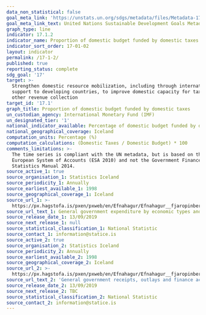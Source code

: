 ```yaml
---
data_non_statistical: false
goal_meta_link: 'https://unstats.un.org/sdgs/metadata/files/Metadata-17-01-02.pdf'
goal_meta_link_text: United Nations Sustainable Development Goals Metadata (PDF 469 KB)
graph_type: line
indicator: 17.1.2
indicator_name: Proportion of domestic budget funded by domestic taxes
indicator_sort_order: 17-01-02
layout: indicator
permalink: /17-1-2/
published: true
reporting_status: complete
sdg_goal: '17'
target: >-
  Strengthen domestic resource mobilization, including through international
  support to developing countries, to improve domestic capacity for tax and
  other revenue collection
target_id: '17.1'
graph_title: Proportion of domestic budget funded by domestic taxes
un_custodian_agency: International Monetary Fund (IMF)
un_designated_tier: '1'
national_indicator_available: Percentage of domestic budget funded by domestic taxes
national_geographical_coverage: Iceland
computation_units: Percentage (%)
computation_calculations: (Domestic Taxes / Domestic Budget) * 100
comments_limitations: >-
  The time series is compliant with the UN metadata, but is based on the
  European System of Accounts (ESA 2010) and not the Government Finance
  Statistics Manual 2014.
source_active_1: true
source_organisation_1: Statistics Iceland
source_periodicity_1: Annually
source_earliest_available_1: 1998
source_geographical_coverage_1: Iceland
source_url_1: >-
  https://px.hagstofa.is/pxen/pxweb/en/Efnahagur/Efnahagur__fjaropinber__fjarmal_opinber__fjarmal_opinber/THJ05141.px
source_url_text_1: General government expenditure by economic types and functions 1998-2018
source_release_date_1: 13/09/2019
source_next_release_1: null
source_statistical_classification_1: National Statistic
source_contact_1: information@statice.is
source_active_2: true
source_organisation_2: Statistics Iceland
source_periodicity_2: Annually
source_earliest_available_2: 1998
source_geographical_coverage_2: Iceland
source_url_2: >-
  https://px.hagstofa.is/pxen/pxweb/en/Efnahagur/Efnahagur__fjaropinber__fjarmal_opinber__fjarmal_opinber/THJ05121.px
source_url_text_2: 'General government receipts, outlays and finance accounts 1998-2018'
source_release_date_2: 13/09/2019
source_next_release_2: TBC
source_statistical_classification_2: National Statistic
source_contact_2: information@statice.is
---
```

